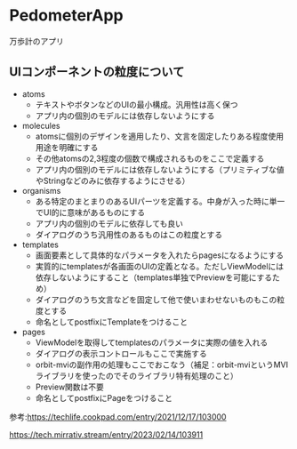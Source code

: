 # PedometerApp
万歩計のアプリ

## UIコンポーネントの粒度について
- atoms
    - テキストやボタンなどのUIの最小構成。汎用性は高く保つ
    - アプリ内の個別のモデルには依存しないようにする
- molecules
    - atomsに個別のデザインを適用したり、文言を固定したりある程度使用用途を明確にする
    - その他atomsの2,3程度の個数で構成されるものをここで定義する
    - アプリ内の個別のモデルには依存しないようにする（プリミティブな値やStringなどのみに依存するようにさせる）
- organisms
    - ある特定のまとまりのあるUIパーツを定義する。中身が入った時に単一でUI的に意味があるものにする
    - アプリ内の個別のモデルに依存しても良い
    - ダイアログのうち汎用性のあるものはこの粒度とする
- templates
    - 画面要素として具体的なパラメータを入れたらpagesになるようにする
    - 実質的にtemplatesが各画面のUIの定義となる。ただしViewModelには依存しないようにすること（templates単独でPreviewを可能にするため）
    - ダイアログのうち文言などを固定して他で使いまわせないものもこの粒度とする
    - 命名としてpostfixにTemplateをつけること
- pages
    - ViewModelを取得してtemplatesのパラメータに実際の値を入れる
    - ダイアログの表示コントロールもここで実施する
    - orbit-mviの副作用の処理もここでおこなう（補足：orbit-mviというMVIライブラリを使ったのでそのライブラリ特有処理のこと）
    - Preview関数は不要
    - 命名としてpostfixにPageをつけること


参考:https://techlife.cookpad.com/entry/2021/12/17/103000


https://tech.mirrativ.stream/entry/2023/02/14/103911



